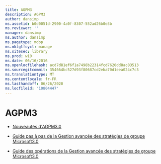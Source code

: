 ```yaml
---
title: AGPM3
description: AGPM3
author: dansimp
ms.assetid: b0d0051d-2900-4a0f-8307-552ad26b0e3b
ms.reviewer: ''
manager: dansimp
ms.author: dansimp
ms.pagetype: mdop
ms.mktglfcycl: manage
ms.sitesec: library
ms.prod: w10
ms.date: 06/16/2016
ms.openlocfilehash: acd7d81ef6f1a7498b22314fcd7620dd8ac83513
ms.sourcegitcommit: 354664bc527d93f80687cd2eba70d1eea024c7c3
ms.translationtype: MT
ms.contentlocale: fr-FR
ms.lasthandoff: 06/26/2020
ms.locfileid: "10804447"
---
```

# AGPM3


-   [Nouveautés d'AGPM3.0](whats-new-in-agpm-30.md)

-   [Guide pas à pas de la Gestion avancée des stratégies de groupe Microsoft3.0](step-by-step-guide-for-microsoft-advanced-group-policy-management-30.md)

-   [Guide des opérations de la Gestion avancée des stratégies de groupe Microsoft3.0](operations-guide-for-microsoft-advanced-group-policy-management-30-agpm30ops.md)

 

 





